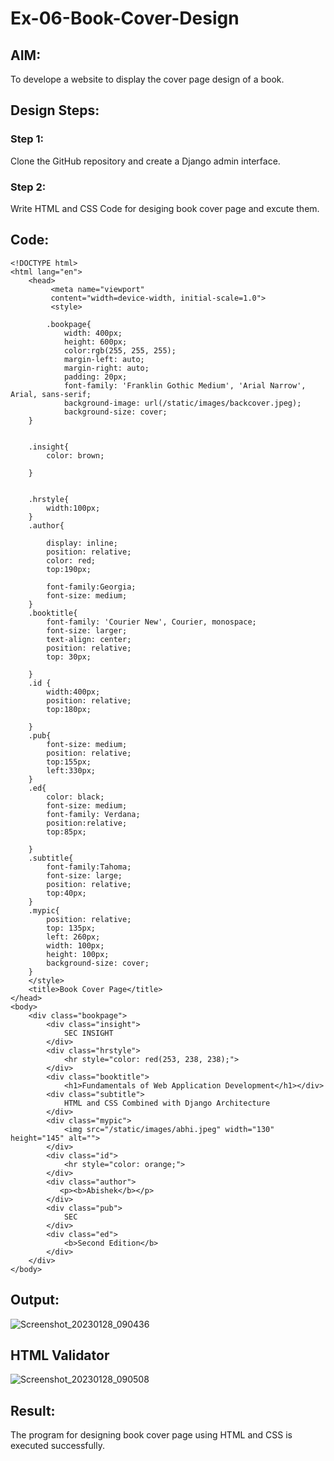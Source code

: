 # Ex-06-Book-Cover-Design
## AIM:
To develope a website to display the cover page design of a book.

## Design Steps:

### Step 1:
Clone the GitHub repository and create a Django admin interface.

### Step 2:
Write HTML and CSS Code for desiging book cover page and excute them.

## Code:
```
<!DOCTYPE html>
<html lang="en">
    <head>
         <meta name="viewport" 
         content="width=device-width, initial-scale=1.0">
         <style>

        .bookpage{
            width: 400px;
            height: 600px;
            color:rgb(255, 255, 255);
            margin-left: auto;
            margin-right: auto;
            padding: 20px;
            font-family: 'Franklin Gothic Medium', 'Arial Narrow', Arial, sans-serif;
            background-image: url(/static/images/backcover.jpeg);
            background-size: cover;
    }
        

    .insight{
        color: brown;

    }

    
    .hrstyle{
        width:100px;
    }
    .author{
    
        display: inline;
        position: relative;
        color: red;
        top:190px;
        
        font-family:Georgia;
        font-size: medium;
    }
    .booktitle{
        font-family: 'Courier New', Courier, monospace;
        font-size: larger;
        text-align: center;
        position: relative;
        top: 30px;
    
    }
    .id {
        width:400px;
        position: relative;
        top:180px;
        
    }
    .pub{
        font-size: medium;
        position: relative;
        top:155px;
        left:330px;
    }
    .ed{
        color: black;
        font-size: medium;
        font-family: Verdana;
        position:relative;
        top:85px;

    }
    .subtitle{
        font-family:Tahoma;
        font-size: large;
        position: relative;
        top:40px;
    }
    .mypic{
        position: relative;
        top: 135px;
        left: 260px;
        width: 100px;
        height: 100px;
        background-size: cover;
    }
    </style>
    <title>Book Cover Page</title>
</head>
<body>
    <div class="bookpage">
        <div class="insight">
            SEC INSIGHT
        </div>
        <div class="hrstyle">
            <hr style="color: red(253, 238, 238);">
        </div>
        <div class="booktitle">
            <h1>Fundamentals of Web Application Development</h1></div>
        <div class="subtitle">
            HTML and CSS Combined with Django Architecture
        </div>
        <div class="mypic">
            <img src="/static/images/abhi.jpeg" width="130" height="145" alt="">
        </div>
        <div class="id">
            <hr style="color: orange;">
        </div>
        <div class="author">
           <p><b>Abishek</b></p>
        </div>
        <div class="pub">
            SEC
        </div>
        <div class="ed">
            <b>Second Edition</b>
        </div>
    </div>
</body>
```

## Output:

![Screenshot_20230128_090436](https://user-images.githubusercontent.com/119405626/215275382-b4ba7295-5d08-411f-9234-4cdda12983cf.png)


## HTML Validator

![Screenshot_20230128_090508](https://user-images.githubusercontent.com/119405626/215275390-b84ddc78-0e71-41f2-a33a-3245155bdc6a.png)


## Result:
The program for designing book cover page using HTML and CSS is executed successfully.

